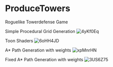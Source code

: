 # ProduceTowers
 Roguelike Towerdefense Game
 
 Simple Procedural Grid Generation
![4yKf0Eq](https://user-images.githubusercontent.com/22303067/147170166-42229854-fe34-43e6-a1d2-c4070dc752cf.gif)

Toon Shaders
![6oHH4JD](https://user-images.githubusercontent.com/22303067/147572390-a8d26c1f-0157-4e96-b91f-5b8c464e009d.gif)

A* Path Generation with weights
![xpMnrHN](https://user-images.githubusercontent.com/22303067/147714083-30ca8989-6249-441f-8d49-9537b70aaa46.gif)

Fixed A* Path Generation with weights
![3US6Z75](https://user-images.githubusercontent.com/22303067/148087672-0e184579-ddf3-4c79-abed-e81b0e33be98.gif)
